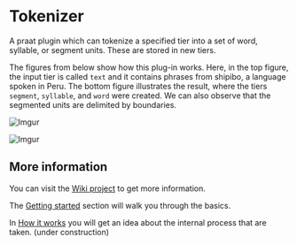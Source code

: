 # Tokenizer

A praat plugin which can tokenize a specified tier into a set of word, syllable, or segment units. These are stored in new tiers.

The figures from below show how this plug-in works. Here, in the top figure, the input tier is called `text` and it contains phrases from shipibo, a language spoken in Peru. The bottom figure illustrates the result, where the tiers `segment`, `syllable`, and `word` were created. We can also observe that the segmented units are delimited by boundaries.

![Imgur](http://i.imgur.com/c6nUlA6l.png)

![Imgur](http://i.imgur.com/2SN7S6Il.png)

## More information
You can visit the [Wiki project](https://github.com/rolandomunoz/plugin_tokenizer/wiki) to get more information.

The [Getting started](https://github.com/rolandomunoz/plugin_tokenizer/wiki/Getting-Started) section will walk you through the basics.

In [How it works](https://github.com/rolandomunoz/plugin_tokenizer/wiki/How-it-works%3F) you will get an idea about the internal process that are taken. (under construction)
